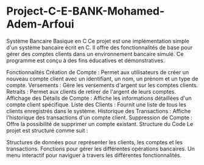 # Project-C-E-BANK-Mohamed-Adem-Arfoui
Système Bancaire Basique en C
Ce projet est une implémentation simple d'un système bancaire écrit en C. Il offre des fonctionnalités de base pour gérer des comptes clients dans un environnement bancaire simulé. Ce programme est conçu à des fins éducatives et démonstratives.

Fonctionnalités
Création de Compte : Permet aux utilisateurs de créer un nouveau compte client avec un identifiant, un nom, un prénom et un type de compte.
Versements : Gère les versements d'argent sur les comptes clients.
Retraits : Permet aux clients de retirer de l'argent de leurs comptes.
Affichage des Détails de Compte : Affiche les informations détaillées d'un compte client spécifique.
Liste des Clients : Fournit une liste de tous les clients enregistrés dans le système.
Historique des Transactions : Affiche l'historique des transactions d'un compte client.
Suppression de Compte : Offre la possibilité de supprimer un compte existant.
Structure du Code
Le projet est structuré comme suit :

Structures de données pour représenter les clients, les comptes et les transactions.
Fonctions pour gérer les différentes opérations bancaires.
Un menu interactif pour naviguer à travers les différentes fonctionnalités.
